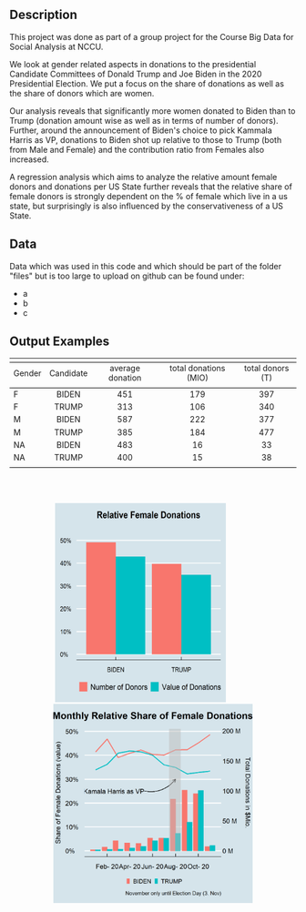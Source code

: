 ## Description 

This project was done as part of a group project for the Course Big Data for Social Analysis at NCCU. 

We look at gender related aspects in donations to the presidential Candidate Committees of Donald Trump and Joe Biden in the 2020 Presidential Election. 
We put a focus on the share of donations as well as the share of donors which are women. 

Our analysis reveals that significantly more women donated to Biden than to Trump (donation amount wise as well as in terms of number of donors). Further, around the announcement of Biden's choice to pick Kammala Harris as VP, donations to Biden shot up relative to those to Trump (both from Male and Female) and the contribution ratio from Females also increased. 

A regression analysis which aims to analyze the relative amount female donors and donations per US State further reveals that the relative share of female donors is strongly dependent on the % of female which live in a us state, but surprisingly is also influenced by the conservativeness of a US State. 

## Data 

Data which was used in this code and which should be part of the folder "files" but is too large to upload on github can be found under: 
- a
- b
- c


## Output Examples

<table style="text-align:center", align = "center"><tr><td colspan="5" style="border-bottom: 1px solid black"></td></tr><tr><td style="text-align:left">Gender</td><td>Candidate</td><td>average donation</td><td>total donations (MIO)</td><td>total donors (T)</td></tr>
<tr><td colspan="5" style="border-bottom: 1px solid black"></td></tr><tr><td style="text-align:left">F</td><td>BIDEN</td><td>451</td><td>179</td><td>397</td></tr>
<tr><td style="text-align:left">F</td><td>TRUMP</td><td>313</td><td>106</td><td>340</td></tr>
<tr><td style="text-align:left">M</td><td>BIDEN</td><td>587</td><td>222</td><td>377</td></tr>
<tr><td style="text-align:left">M</td><td>TRUMP</td><td>385</td><td>184</td><td>477</td></tr>
<tr><td style="text-align:left">NA</td><td>BIDEN</td><td>483</td><td>16</td><td>33</td></tr>
<tr><td style="text-align:left">NA</td><td>TRUMP</td><td>400</td><td>15</td><td>38</td></tr>
<tr><td colspan="5" style="border-bottom: 1px solid black"></td></tr></table>

<br>
<br>

<p float="left", align = "center">
  <img src="plots/rel_share_donations.png" width="300", height = "350" />
    &nbsp; &nbsp; &nbsp; &nbsp;&nbsp; &nbsp; 
  <img src="plots/evolution_female_donations.png" width="350", height = "350"/> 
</p>

